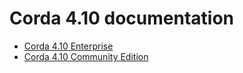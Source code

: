 # Corda 4.10 documentation

* [Corda 4.10 Enterprise](4.10/enterprise.html)
* [Corda 4.10 Community Edition](4.10/community.html)
